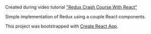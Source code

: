 Created during video tutorial ["Redux Crash Course With React"](https://www.youtube.com/watch?v=93p3LxR9xfM&t=)

Simple implementation of Redux using a couple React components.

This project was bootstrapped with [Create React App](https://github.com/facebookincubator/create-react-app).